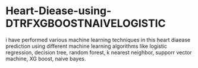 # Heart-Diease-using-DTRFXGBOOSTNAIVELOGISTIC
i have performed various machine learning techniques in this heart diaease prediction using different machine learning algorithms like logistic regression, decision tree, random forest, k nearest neighbor, supporr vector machine, XG boost, naive bayes.
